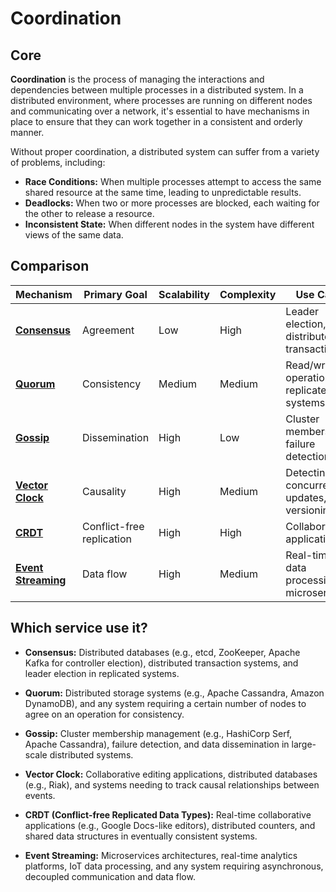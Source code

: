 # Coordination

## Core

**Coordination** is the process of managing the interactions and dependencies between multiple processes in a distributed system. In a distributed environment, where processes are running on different nodes and communicating over a network, it's essential to have mechanisms in place to ensure that they can work together in a consistent and orderly manner.

Without proper coordination, a distributed system can suffer from a variety of problems, including:
- **Race Conditions:** When multiple processes attempt to access the same shared resource at the same time, leading to unpredictable results.
- **Deadlocks:** When two or more processes are blocked, each waiting for the other to release a resource.
- **Inconsistent State:** When different nodes in the system have different views of the same data.


## Comparison

| Mechanism | Primary Goal | Scalability | Complexity | Use Case |
|---|---|---|---|---|
| **[Consensus](./consensus)** | Agreement | Low | High | Leader election, distributed transactions |
| **[Quorum](./quorum)** | Consistency | Medium | Medium | Read/write operations in replicated systems |
| **[Gossip](./gossip)** | Dissemination | High | Low | Cluster membership, failure detection |
| **[Vector Clock](./vector-clock)** | Causality | High | Medium | Detecting concurrent updates, versioning |
| **[CRDT](./crdt)** | Conflict-free replication | High | High | Collaborative applications |
| **[Event Streaming](./event-streaming)** | Data flow | High | Medium | Real-time data processing, microservices |

## Which service use it?



-   **Consensus:** Distributed databases (e.g., etcd, ZooKeeper, Apache Kafka for controller election), distributed transaction systems, and leader election in replicated systems.

-   **Quorum:** Distributed storage systems (e.g., Apache Cassandra, Amazon DynamoDB), and any system requiring a certain number of nodes to agree on an operation for consistency.

-   **Gossip:** Cluster membership management (e.g., HashiCorp Serf, Apache Cassandra), failure detection, and data dissemination in large-scale distributed systems.

-   **Vector Clock:** Collaborative editing applications, distributed databases (e.g., Riak), and systems needing to track causal relationships between events.

-   **CRDT (Conflict-free Replicated Data Types):** Real-time collaborative applications (e.g., Google Docs-like editors), distributed counters, and shared data structures in eventually consistent systems.

-   **Event Streaming:** Microservices architectures, real-time analytics platforms, IoT data processing, and any system requiring asynchronous, decoupled communication and data flow.
